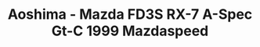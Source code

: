 ---
layout: product
title: "Aoshima - Mazda FD3S RX-7 A-Spec Gt-C 1999 Mazdaspeed"
price: "TBA" 
desc: "N/A"
img_path: "/assets/img/AO53584.webp"
brand: "N/A"
available: false
special_offer: false
new: false
soon: false
cat: "010000"
subcat: "013700"
subsubcat: "0N/A"
sifra: "AO53584"
popular: false
spec: false
---